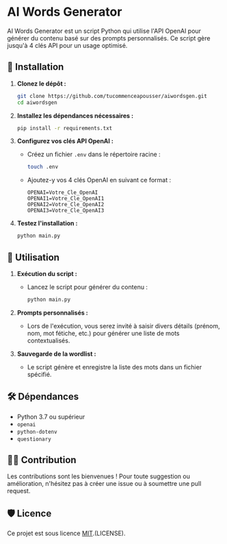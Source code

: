 # AI Words Generator

AI Words Generator est un script Python qui utilise l'API OpenAI pour générer du contenu basé sur des prompts personnalisés. Ce script gère jusqu'à 4 clés API pour un usage optimisé.

## 🚀 Installation

1. **Clonez le dépôt :**
   ```bash
   git clone https://github.com/tucommenceapousser/aiwordsgen.git
   cd aiwordsgen
   ```

2. **Installez les dépendances nécessaires :**
   ```bash
   pip install -r requirements.txt
   ```

3. **Configurez vos clés API OpenAI :**
   - Créez un fichier `.env` dans le répertoire racine :
     ```bash
     touch .env
     ```
   - Ajoutez-y vos 4 clés OpenAI en suivant ce format :
     ```
     OPENAI=Votre_Cle_OpenAI
     OPENAI1=Votre_Cle_OpenAI1
     OPENAI2=Votre_Cle_OpenAI2
     OPENAI3=Votre_Cle_OpenAI3
     ```

4. **Testez l'installation :**
   ```bash
   python main.py
   ```

## 📖 Utilisation

1. **Exécution du script :**
   - Lancez le script pour générer du contenu :
     ```bash
     python main.py
     ```

2. **Prompts personnalisés :**
   - Lors de l'exécution, vous serez invité à saisir divers détails (prénom, nom, mot fétiche, etc.) pour générer une liste de mots contextualisés.

3. **Sauvegarde de la wordlist :**
   - Le script génère et enregistre la liste des mots dans un fichier spécifié.

## 🛠️ Dépendances

- Python 3.7 ou supérieur
- `openai`
- `python-dotenv`
- `questionary`

## 🧑‍💻 Contribution

Les contributions sont les bienvenues ! Pour toute suggestion ou amélioration, n'hésitez pas à créer une issue ou à soumettre une pull request.

## 🛡️ Licence

Ce projet est sous licence [MIT](LICENSE).(LICENSE).